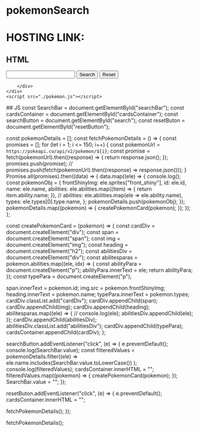 # pokemonSearch
# HOSTING LINK:

## HTML
<div class="mainContainer">
        <form>
            <input type="text" id="searchBar">
            <button id="search">Search</button>
            <button id="resetButton">Reset</button>
        </form>
        <div class="cardsContainer" id="cardsContainer">
           
        </div>
    </div>
    <script src="./pokemon.js"></script>
</body>
## JS
const SearchBar = document.getElementById("searchBar");
const cardsContainer = document.getElementById("cardsContainer");
const searchButton = document.getElementById("search");
const resetButon = document.getElementById("resetButton");

const pokemonDetails = [];
const fetchPokemonDetails = () => {
  const promises = [];
  for (let i = 1; i <= 150; i++) {
    const pokemonUrl = `https://pokeapi.co/api/v2/pokemon/${i}`;
    const promise = fetch(pokemonUrl).then((response) => {
      return response.json();
    });
    promises.push(promise);
    // promises.push(fetch(pokemonUrl).then((response) => response.json()));
  }
  Promise.all(promises).then((data) => {
    data.map((ele) => {
      console.log();
      const pokemonObj = {
        frontShinyImg: ele.sprites["front_shiny"],
        id: ele.id,
        name: ele.name,
        abilities: ele.abilities.map((item) => {
          return item.ability.name;
        }),
        // abilities: ele.abilities.map(ele => ele.ability.name),
        types: ele.types[0].type.name,
      };
      pokemonDetails.push(pokemonObj);
    });
    pokemonDetails.map((pokemon) => {
      createPokemonCard(pokemon);
    });
  });
};

const createPokemonCard = (pokemon) => {
  const cardDiv = document.createElement("div");
  const span = document.createElement("span");
  const img = document.createElement("img");
  const heading = document.createElement("h2");
  const abilitiesDiv = document.createElement("div");
  const abilitesparas = pokemon.abilities.map((ele, idx) => {
    const abilityPara = document.createElement("p");
    abilityPara.innerText = ele;
    return abilityPara;
  });
  const typePara = document.createElement("p");

  span.innerText = pokemon.id;
  img.src = pokemon.frontShinyImg;
  heading.innerText = pokemon.name;
  typePara.innerText = pokemon.types;
  cardDiv.classList.add("cardDiv");
  cardDiv.appendChild(span);
  cardDiv.appendChild(img);
  cardDiv.appendChild(heading);
  abilitesparas.map((ele) => {
    // console.log(ele);
    abilitiesDiv.appendChild(ele);
  });
  cardDiv.appendChild(abilitiesDiv);
  abilitiesDiv.classList.add("abilitiesDiv");
  cardDiv.appendChild(typePara);
  cardsContainer.appendChild(cardDiv);
};

searchButton.addEventListener("click", (e) => {
  e.preventDefault();
  console.log(SearchBar.value);
  const filteredValues = pokemonDetails.filter((ele) =>
    ele.name.includes(SearchBar.value.toLowerCase())
  );
  console.log(filteredValues);
  cardsContainer.innerHTML = "";
  filteredValues.map((pokemon) => {
    createPokemonCard(pokemon);
  });
  SearchBar.value = "";
});

resetButon.addEventListener("click", (e) => {
  e.preventDefault();
  cardsContainer.innerHTML = "";

  fetchPokemonDetails();
});

fetchPokemonDetails();
